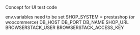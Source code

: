 Concept for UI test code

env.variables need to be set 
SHOP_SYSTEM = prestashop (or woocommerce)
DB_HOST
DB_PORT
DB_NAME
SHOP_URL
BROWSERSTACK_USER
BROWSERSTACK_ACCESS_KEY

